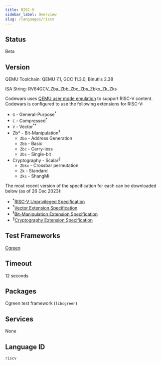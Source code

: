 ```yaml
---
title: RISC-V
sidebar_label: Overview
slug: /languages/riscv
---
```


## Status

Beta

## Version

QEMU Toolchain: QEMU 7.1, GCC 11.3.0, Binutils 2.38

ISA String: RV64GCV_Zba_Zbb_Zbc_Zbs_Zbkx_Zk_Zks

Codewars uses [QEMU user mode emulation](https://www.qemu.org/docs/master/user/main.html) to support RISC-V content. Codewars is configured to use the following extensions for RISC-V:
- `G` - General-Purpose<sup>*</sup>
- `C` - Compressed<sup>*</sup>
- `V` - Vector<sup>*†</sup>
- Zb* - Bit-Manipulation<sup>‡</sup>
    - `Zba` - Address Generation
    - `Zbb` - Basic
    - `Zbc` - Carry-less
    - `Zbs` - Single-bit
- Cryptography - Scalar<sup>§</sup>
    - `Zbkx` - Crossbar permutation
    - `Zk` - Standard
    - `Zks` - ShangMi

The most recent version of the specification for each can be downloaded below (as of 26 Dec 2023):
- <sup>*</sup>[RISC-V Unprivileged Specification](https://github.com/riscv/riscv-isa-manual/releases/download/riscv-isa-release-056b6ff-2023-10-02/unpriv-isa-asciidoc.pdf)
- <sup>†</sup>[Vector Extension Specification](https://github.com/riscv/riscv-v-spec/releases/download/v1.0/riscv-v-spec-1.0.pdf)
- <sup>‡</sup>[Bit-Manipulation Extension Specification](https://github.com/riscv/riscv-bitmanip/releases/download/1.0.0/bitmanip-1.0.0.pdf)
- <sup>§</sup>[Cryptography Extension Specification](https://github.com/riscv/riscv-crypto/releases/download/v1.0.1-scalar/riscv-crypto-spec-scalar-v1.0.1.pdf)

## Test Frameworks

[Cgreen](https://cgreen-devs.github.io/cgreen/)

## Timeout

12 seconds

## Packages

Cgreen test framework (`libcgreen`)

## Services

None

## Language ID

`riscv`
